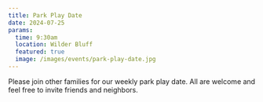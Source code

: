 ```yaml
---
title: Park Play Date
date: 2024-07-25
params:
  time: 9:30am
  location: Wilder Bluff
  featured: true
  image: /images/events/park-play-date.jpg
---
```


Please join other families for our weekly park play date. All are welcome and feel free to invite friends and neighbors.
